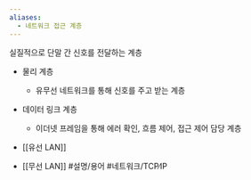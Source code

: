 ```yaml
---
aliases:
  - 네트워크 접근 계층
---
```

실질적으로 단말 간 신호를 전달하는 계층

- 물리 계층
	- 유무선 네트워크를 통해 신호를 주고 받는 계층
- 데이터 링크 계층
	- 이더넷 프레임을 통해 에러 확인, 흐름 제어, 접근 제어 담당 계층

- [[유선 LAN]]
- [[무선 LAN]]
#설명/용어 #네트워크/TCP∕IP 